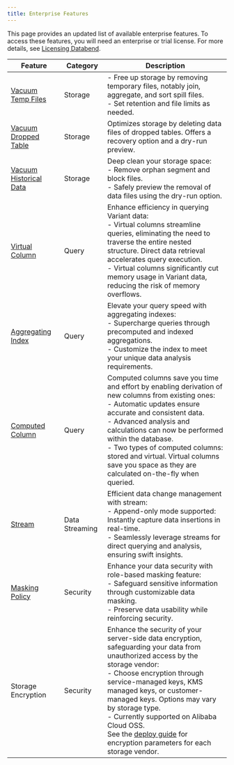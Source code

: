 ```yaml
---
title: Enterprise Features
---
```


This page provides an updated list of available enterprise features. To access these features, you will need an enterprise or trial license. For more details, see [Licensing Databend](20-license.md).



| Feature                                                                            | Category       | Description                                                                                                                                                                                                                                                                                                                                                                                                                                     |
|------------------------------------------------------------------------------------|----------------|-------------------------------------------------------------------------------------------------------------------------------------------------------------------------------------------------------------------------------------------------------------------------------------------------------------------------------------------------------------------------------------------------------------------------------------------------|
| [Vacuum Temp Files](/sql/sql-commands/administration-cmds/vacuum-temp-files)       | Storage        | - Free up storage by removing temporary files, notably join, aggregate, and sort spill files.<br/>- Set retention and file limits as needed.                                                                                                                                                                                                                                                                                                    |
| [Vacuum Dropped Table](/sql/sql-commands/ddl/table/vacuum-drop-table)            	 | Storage        | Optimizes storage by deleting data files of dropped tables. Offers a recovery option and a dry-run preview.                                                                                                                                                                                                                                                                                                                                     |
| [Vacuum Historical Data](/sql/sql-commands/ddl/table/vacuum-table)            	    | Storage        | Deep clean your storage space:<br/>- Remove orphan segment and block files. <br/>- Safely preview the removal of data files using the dry-run option.                                                                                                                                                                         	                                                                                                                 |
| [Virtual Column](/sql/sql-commands/ddl/virtual-column)                             | Query          | Enhance efficiency in querying Variant data:<br/>- Virtual columns streamline queries, eliminating the need to traverse the entire nested structure. Direct data retrieval accelerates query execution.<br/>- Virtual columns significantly cut memory usage in Variant data, reducing the risk of memory overflows.                                                                                                                            |
| [Aggregating Index](/sql/sql-commands/ddl/aggregating-index)                       | Query          | Elevate your query speed with aggregating indexes:<br/>- Supercharge queries through precomputed and indexed aggregations.<br/>- Customize the index to meet your unique data analysis requirements.                                                                                                                                                                                                                                            |
| [Computed Column](/sql/sql-commands/ddl/table/ddl-create-table#computed-columns) 	 | Query          | Computed columns save you time and effort by enabling derivation of new columns from existing ones:<br/>- Automatic updates ensure accurate and consistent data.<br/>- Advanced analysis and calculations can now be performed within the database.<br/>- Two types of computed columns: stored and virtual. Virtual columns save you space as they are calculated on-the-fly when queried. 	                                                   |
| [Stream](/sql/sql-commands/ddl/stream)                                             | Data Streaming | Efficient data change management with stream:<br/>- Append-only mode supported: Instantly capture data insertions in real-time.<br/>- Seamlessly leverage streams for direct querying and analysis, ensuring swift insights.                                                                                                                                                                                                                    |
| [Masking Policy](/sql/sql-commands/ddl/mask-policy/)                               | Security       | Enhance your data security with role-based masking feature:<br/>- Safeguard sensitive information through customizable data masking.<br/>- Preserve data usability while reinforcing security.                                                                                                                                                                                                                                                  |
| Storage Encryption                                                                 | Security       | Enhance the security of your server-side data encryption, safeguarding your data from unauthorized access by the storage vendor:<br/>- Choose encryption through service-managed keys, KMS managed keys, or customer-managed keys. Options may vary by storage type.<br/>- Currently supported on Alibaba Cloud OSS.<br/>See the [deploy guide](../../../10-deploy/01-deploy/01-non-production/01-deploying-databend.md) for encryption parameters for each storage vendor. |
